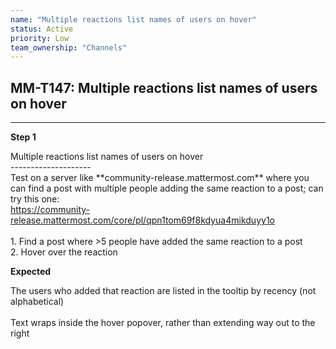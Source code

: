 ```yaml
---
name: "Multiple reactions list names of users on hover"
status: Active
priority: Low
team_ownership: "Channels"
---
```


## MM-T147: Multiple reactions list names of users on hover

---

**Step 1**

Multiple reactions list names of users on hover\
\--------------------\
Test on a server like \*\*community-release.mattermost.com\*\* where you can find a post with multiple people adding the same reaction to a post; can try this one:\
<https://community-release.mattermost.com/core/pl/qpn1tom69f8kdyua4mikduyy1o>\
\
1\. Find a post where >5 people have added the same reaction to a post\
2\. Hover over the reaction

**Expected**

The users who added that reaction are listed in the tooltip by recency (not alphabetical)\
\
Text wraps inside the hover popover, rather than extending way out to the right
